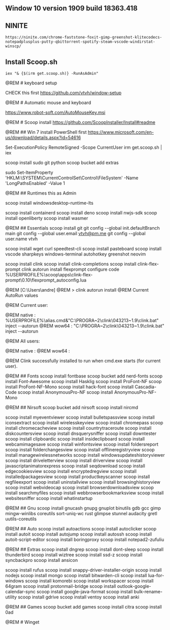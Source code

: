 Window 10 version 1909 build 18363.418
--------------------------------------
## NINITE
`https://ninite.com/chrome-faststone-foxit-gimp-greenshot-klitecodecs-notepadplusplus-putty-qbittorrent-spotify-steam-vscode-windirstat-winscp/`

## Install Scoop.sh
`iex "& {$(irm get.scoop.sh)} -RunAsAdmin"`

@REM # keyboard setup

CHECK this first https://github.com/vtvh/window-setup

@REM # Automatic mouse and keyboard

https://www.robot-soft.com/AutoMouseKey.msi

@REM # Scoop install
https://github.com/ScoopInstaller/Install#readme

@REM ## Win 7 install PowerShell first
https://www.microsoft.com/en-us/download/details.aspx?id=54616

Set-ExecutionPolicy RemoteSigned -Scope CurrentUser
irm get.scoop.sh | iex

scoop install sudo git python 
scoop bucket add extras

sudo Set-ItemProperty 'HKLM:\SYSTEM\CurrentControlSet\Control\FileSystem' -Name 'LongPathsEnabled' -Value 1


@REM ## Runtimes this as Admin

scoop install windowsdesktop-runtime-lts

scoop install containerd
scoop install deno
scoop install nwjs-sdk
scoop install openliberty
scoop install wasmer

@REM ## Essentials
scoop install git
git config --global init.defaultBranch main
git config --global user.email vtvh@pm.me
git config --global user.name vtvh

scoop install wget curl speedtest-cli
scoop install pasteboard
scoop install vscode sharpkeys windows-terminal autohotkey greenshot neovim

scoop install clink
scoop install clink-completions
scoop install clink-flex-prompt
clink autorun install
flexprompt configure
code %USERPROFILE%\scoop\apps\clink-flex-prompt\0.10\flexprompt_autoconfig.lua

@REM [C:\Users\andre]
@REM > clink autorun install
@REM Current AutoRun values

@REM   Current user:

@REM     native : %USERPROFILE%\alias.cmd&"C:\PROGRA~2\clink\043213~1.9\clink.bat" inject --autorun
@REM      wow64 : "C:\PROGRA~2\clink\043213~1.9\clink.bat" inject --autorun

@REM   All users:

@REM     native : <unset>
@REM      wow64 : <unset>

@REM Clink successfully installed to run when cmd.exe starts (for current user).



@REM ## Fonts
scoop install fontbase
scoop bucket add nerd-fonts
scoop install Font-Awesome
scoop install Hasklig
scoop install ProFont-NF
scoop install ProFont-NF-Mono
scoop install hack-font
scoop install Cascadia-Code
scoop install AnonymousPro-NF
scoop install AnonymousPro-NF-Mono


@REM ## Nirsoft
scoop bucket add nirsoft
scoop install nircmd

scoop install myeventviewer
scoop install bulletspassview
scoop install iconsextract
scoop install wirelesskeyview
scoop install chromepass
scoop install chromecacheview
scoop install countrytraceroute
scoop install diskcountersview
scoop install dnsquerysniffer
scoop install downtester
scoop install clipboardic
scoop install insideclipboard
scoop install webcamimagesave
scoop install winfontsview
scoop install foldersreport
scoop install folderchangesview
scoop install offlineregistryview
scoop install managewirelessnetworks
scoop install windowsupdateshistoryviewer
scoop install driveletterview
scoop install driverview
scoop install javascriptanimatorexpress
scoop install seqdownload
scoop install edgecookiesview
scoop install encryptedregview
scoop install installedpackagesview
scoop install productkeyscanner
scoop install regfileexport
scoop install uninstallview
scoop install browsinghistoryview
scoop install webvideocap
scoop install browserdownloadsview
scoop install searchmyfiles
scoop install webbrowserbookmarksview
scoop install websitesniffer
scoop install whatinstartup

@REM ## Gnu
scoop install gnucash gnupg gnuplot binutils gdb gcc gimp mingw-winlibs coreutils sort-uniq-wc rust glimpse stunnel audacity gretl uutils-coreutils

@REM ## Auto
scoop install autoactions
scoop install autoclicker
scoop install autoit
scoop install autojump
scoop install autossh
scoop install autoit-script-editor
scoop install boringproxy
scoop install notepad2-zufuliu

@REM ## Extras
scoop install dngrep
scoop install dont-sleep
scoop install thunderbird
scoop install wiztree
scoop install ssd-z
scoop install syncbackpro
scoop install ansicon

scoop install rufus
scoop install snappy-driver-installer-origin
scoop install nodejs
scoop install mongo
scoop install bitwarden-cli
scoop install lua-for-windows
scoop install komorebi
scoop install workspacer
scoop install 64gram
scoop install protonmail-bridge
scoop install outlook-google-calendar-sync
scoop install google-java-format
scoop install bulk-rename-utility
scoop install gdrive
scoop install ventoy
scoop install anki

@REM ## Games
scoop bucket add games
scoop install citra
scoop install 0ad

@REM # Winget

